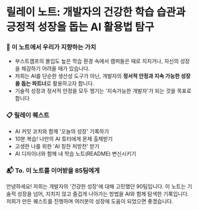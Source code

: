 # 릴레이 노트: 개발자의 건강한 학습 습관과 긍정적 성장을 돕는 AI 활용법 탐구

### 📜 이 노트에서 우리가 지향하는 가치

- 부스트캠프의 몰입도 높은 학습 환경 속에서 캠퍼들은 때로 지치거나, 자신의 성장을 체감하기 어려울 때가 있습니다.
- 저희는 AI를 단순한 생산성 도구가 아닌, 개발자의 **정서적 안정과 지속 가능한 성장을 돕는 파트너**로 활용하고자 합니다.
- 기술적 성장과 정서적 안정을 모두 챙기는 '지속가능한 개발자'가 되는 것을 목표로 합니다

### 📋 릴레이 퀘스트

- AI 커밋 코치와 함께 '오늘의 성장' 기록하기
- 10분 복습! 나만의 AI 튜터에게 문제 출제받기
- 고생한 나를 위한 'AI 칭찬 처방전' 받기
- AI 디자이너와 함께 내 학습 노트(README) 변신시키기

### 📬 To. 이 노트를 이어받을 85팀에게

안녕하세요! 저희는 개발자의 '건강한 성장'에 대해 고민했던 90팀입니다.
이 노트는 기술적 성장을 넘어, 지치지 않고 즐겁게 나아가는 방법을 AI와 함께 탐색한 기록입니다.
저희가 만든 퀘스트를 진행하며 여러분의 성장에 도움이 되었으면 좋겠습니다.
